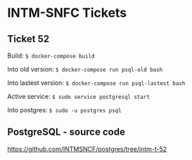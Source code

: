 # INTM-SNFC Tickets

## Ticket 52

Build: ```$ docker-compose build```

Into old version: ```$ docker-compose run psql-old bash```

Into lastest version: ```$ docker-compose run psql-lastest bash```

Active service: ```$ sudo service postgresql start```

Into postgres: ```$ sudo -u postgres psql```

## PostgreSQL - source code

https://github.com/INTMSNCF/postgres/tree/intm-t-52
